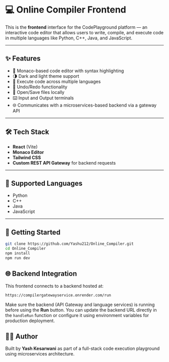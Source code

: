 # 💻 Online Compiler Frontend

This is the **frontend** interface for the CodePlayground platform — an interactive code editor that allows users to write, compile, and execute code in multiple languages like Python, C++, Java, and JavaScript.

---

## ✨ Features

- 📝 Monaco-based code editor with syntax highlighting
- 🌗 Dark and light theme support
- 🚀 Execute code across multiple languages
- 🔁 Undo/Redo functionality
- 📁 Open/Save files locally
- ⌨️ Input and Output terminals
- 🌐 Communicates with a microservices-based backend via a gateway API

---

## 🛠️ Tech Stack

- **React** (Vite)
- **Monaco Editor**
- **Tailwind CSS**
- **Custom REST API Gateway** for backend requests

---

## 🧪 Supported Languages

- Python
- C++
- Java
- JavaScript

---

## 🚀 Getting Started

```bash
git clone https://github.com/Yashu212/Online_Compiler.git
cd Online_Compiler
npm install
npm run dev
```
## 🌐 Backend Integration

This frontend connects to a backend hosted at:
``` url
https://compilergatewayservice.onrender.com/run
```

Make sure the backend (API Gateway and language services) is running before using the **Run** button.
You can update the backend URL directly in the `handleRun` function or configure it using environment variables for production deployment.

## 👨‍💻 Author

Built by **Yash Kesarwani** as part of a full-stack code execution playground using microservices architecture.

